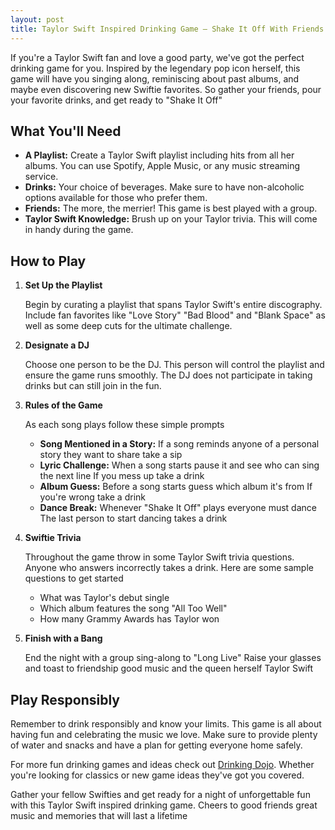 ```yaml
---
layout: post
title: Taylor Swift Inspired Drinking Game – Shake It Off With Friends
---
```



If you're a Taylor Swift fan and love a good party, we've got the perfect drinking game for you. Inspired by the legendary pop icon herself, this game will have you singing along, reminiscing about past albums, and maybe even discovering new Swiftie favorites. So gather your friends, pour your favorite drinks, and get ready to "Shake It Off"

## What You'll Need

- **A Playlist:** Create a Taylor Swift playlist including hits from all her albums. You can use Spotify, Apple Music, or any music streaming service.
- **Drinks:** Your choice of beverages. Make sure to have non-alcoholic options available for those who prefer them.
- **Friends:** The more, the merrier! This game is best played with a group.
- **Taylor Swift Knowledge:** Brush up on your Taylor trivia. This will come in handy during the game.

## How to Play

1. **Set Up the Playlist**
   
   Begin by curating a playlist that spans Taylor Swift's entire discography. Include fan favorites like "Love Story" "Bad Blood" and "Blank Space" as well as some deep cuts for the ultimate challenge.

2. **Designate a DJ**

   Choose one person to be the DJ. This person will control the playlist and ensure the game runs smoothly. The DJ does not participate in taking drinks but can still join in the fun.

3. **Rules of the Game**

   As each song plays follow these simple prompts

   - **Song Mentioned in a Story:** If a song reminds anyone of a personal story they want to share take a sip 
   - **Lyric Challenge:** When a song starts pause it and see who can sing the next line If you mess up take a drink
   - **Album Guess:** Before a song starts guess which album it's from If you're wrong take a drink
   - **Dance Break:** Whenever "Shake It Off" plays everyone must dance The last person to start dancing takes a drink

4. **Swiftie Trivia**

   Throughout the game throw in some Taylor Swift trivia questions. Anyone who answers incorrectly takes a drink. Here are some sample questions to get started

   - What was Taylor's debut single
   - Which album features the song "All Too Well"
   - How many Grammy Awards has Taylor won

5. **Finish with a Bang**

   End the night with a group sing-along to "Long Live" Raise your glasses and toast to friendship good music and the queen herself Taylor Swift

## Play Responsibly

Remember to drink responsibly and know your limits. This game is all about having fun and celebrating the music we love. Make sure to provide plenty of water and snacks and have a plan for getting everyone home safely.

For more fun drinking games and ideas check out [Drinking Dojo](https://drinkingdojo.com/). Whether you're looking for classics or new game ideas they've got you covered.

Gather your fellow Swifties and get ready for a night of unforgettable fun with this Taylor Swift inspired drinking game. Cheers to good friends great music and memories that will last a lifetime
